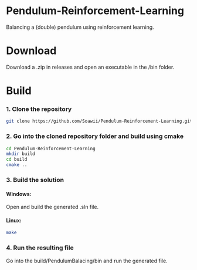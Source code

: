 # Pendulum-Reinforcement-Learning
Balancing a (double) pendulum using reinforcement learning.

# Download
Download a .zip in releases and open an executable in the /bin folder.

# Build
### 1. Clone the repository
```bash
git clone https://github.com/Soawii/Pendulum-Reinforcement-Learning.git
```
### 2. Go into the cloned repository folder and build using cmake
   ```bash
   cd Pendulum-Reinforcement-Learning
   mkdir build
   cd build
   cmake ..
   ```
### 3. Build the solution
   #### Windows:
   Open and build the generated .sln file.
   #### Linux:
   ```bash
   make
   ```
### 4. Run the resulting file
  Go into the build/PendulumBalacing/bin and run the generated file.
